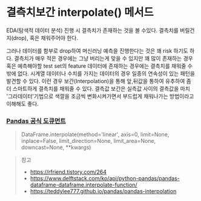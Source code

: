 # 결측치보간 interpolate() 메서드


EDA(탐색적 데이터 분석) 진행 시 결측치가 존재하는 것을 볼 수있다.
결측치를 버릴건지(drop), 혹은 채워주어야 한다.

그러나 데이터를 함부로 drop하여 머신러닝 예측을 진행한다는 것은 꽤 risk 하기도 하다.
결측치가 매우 적은 경우에는 그냥 버리는게 맞을 수 있지만
꽤 많이 존재하는 경우 혹은 예측해야할 test set의 feature 데이터에 존재하는 경우에는 결측치를 채워줄 수 밖에 없다.
시계열 데이터나 수치를 가지는 데이터의 경우 일종의 연속성이 있는 패턴을 발견할 수 있다.
이런 경우 보간(Interpolation)을 통해 앞,뒤값을 통하여 유추하여 좀 더 스마트하게 결측치를 채워줄 수 있다.
결측값 보간은 실측값 사이의 결측값을 마치 '그라데이터'기법으로 색깔을 조금씩 변화시켜가면서 부드럽게 채워나가는 방법이라고 이해해도 좋다.

### [Pandas 공식 도큐먼트](https://pandas.pydata.org/pandas-docs/stable/reference/api/pandas.DataFrame.interpolate.html)

> DataFrame.interpolate(method='linear', 
						axis=0, 
                        limit=None, 
                        inplace=False, 
                        limit_direction=None, 
                        limit_area=None, 
                        downcast=None, 
                        **kwargs)


> 참고
>- https://rfriend.tistory.com/264
>- https://www.delftstack.com/ko/api/python-pandas/pandas-dataframe-dataframe.interpolate-function/
>- https://teddylee777.github.io/pandas/pandas-interpolation